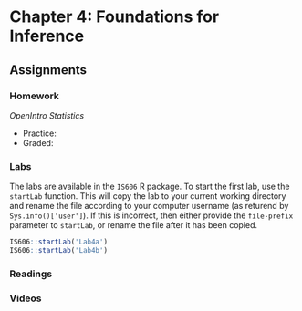 # Chapter 4: Foundations for Inference

## Assignments

### Homework

*OpenIntro Statistics*

* Practice:
* Graded:

### Labs

The labs are available in the `IS606` R package. To start the first lab, use the `startLab` function. This will copy the lab to your current working directory and rename the file according to your computer username (as returend by `Sys.info()['user']`). If this is incorrect, then either provide the `file-prefix` parameter to `startLab`, or rename the file after it has been copied.


```r
IS606::startLab('Lab4a')
IS606::startLab('Lab4b')
```



### Readings


### Videos


